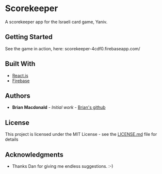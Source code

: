 # Scorekeeper

A scorekeeper app for the Israeli card game, Yaniv. 

## Getting Started

See the game in action, here: scorekeeper-4cdf0.firebaseapp.com/

## Built With

* [React.js](https://reactjs.org/) 
* [Firebase](https://firebase.google.com) 

## Authors

* **Brian Macdonald** - *Initial work* - [Brian's github](https://github.com/brianlmacdonald)


## License

This project is licensed under the MIT License - see the [LICENSE.md](LICENSE.md) file for details

## Acknowledgments

* Thanks Dan for giving me endless suggestions. :-)
